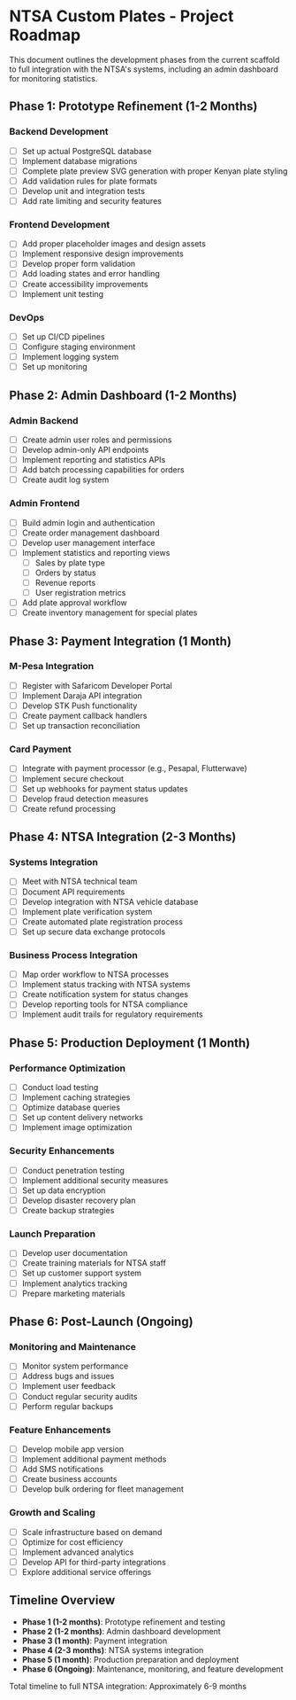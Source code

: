 # NTSA Custom Plates - Project Roadmap

This document outlines the development phases from the current scaffold to full integration with the NTSA's systems, including an admin dashboard for monitoring statistics.

## Phase 1: Prototype Refinement (1-2 Months)

### Backend Development
- [ ] Set up actual PostgreSQL database
- [ ] Implement database migrations
- [ ] Complete plate preview SVG generation with proper Kenyan plate styling
- [ ] Add validation rules for plate formats
- [ ] Develop unit and integration tests
- [ ] Add rate limiting and security features

### Frontend Development
- [ ] Add proper placeholder images and design assets
- [ ] Implement responsive design improvements
- [ ] Develop proper form validation
- [ ] Add loading states and error handling
- [ ] Create accessibility improvements
- [ ] Implement unit testing

### DevOps
- [ ] Set up CI/CD pipelines
- [ ] Configure staging environment
- [ ] Implement logging system
- [ ] Set up monitoring

## Phase 2: Admin Dashboard (1-2 Months)

### Admin Backend
- [ ] Create admin user roles and permissions
- [ ] Develop admin-only API endpoints
- [ ] Implement reporting and statistics APIs
- [ ] Add batch processing capabilities for orders
- [ ] Create audit log system

### Admin Frontend
- [ ] Build admin login and authentication
- [ ] Create order management dashboard
- [ ] Develop user management interface
- [ ] Implement statistics and reporting views
  - [ ] Sales by plate type
  - [ ] Orders by status
  - [ ] Revenue reports
  - [ ] User registration metrics
- [ ] Add plate approval workflow
- [ ] Create inventory management for special plates

## Phase 3: Payment Integration (1 Month)

### M-Pesa Integration
- [ ] Register with Safaricom Developer Portal
- [ ] Implement Daraja API integration
- [ ] Develop STK Push functionality
- [ ] Create payment callback handlers
- [ ] Set up transaction reconciliation

### Card Payment
- [ ] Integrate with payment processor (e.g., Pesapal, Flutterwave)
- [ ] Implement secure checkout
- [ ] Set up webhooks for payment status updates
- [ ] Develop fraud detection measures
- [ ] Create refund processing

## Phase 4: NTSA Integration (2-3 Months)

### Systems Integration
- [ ] Meet with NTSA technical team
- [ ] Document API requirements
- [ ] Develop integration with NTSA vehicle database
- [ ] Implement plate verification system
- [ ] Create automated plate registration process
- [ ] Set up secure data exchange protocols

### Business Process Integration
- [ ] Map order workflow to NTSA processes
- [ ] Implement status tracking with NTSA systems
- [ ] Create notification system for status changes
- [ ] Develop reporting tools for NTSA compliance
- [ ] Implement audit trails for regulatory requirements

## Phase 5: Production Deployment (1 Month)

### Performance Optimization
- [ ] Conduct load testing
- [ ] Implement caching strategies
- [ ] Optimize database queries
- [ ] Set up content delivery networks
- [ ] Implement image optimization

### Security Enhancements
- [ ] Conduct penetration testing
- [ ] Implement additional security measures
- [ ] Set up data encryption
- [ ] Develop disaster recovery plan
- [ ] Create backup strategies

### Launch Preparation
- [ ] Develop user documentation
- [ ] Create training materials for NTSA staff
- [ ] Set up customer support system
- [ ] Implement analytics tracking
- [ ] Prepare marketing materials

## Phase 6: Post-Launch (Ongoing)

### Monitoring and Maintenance
- [ ] Monitor system performance
- [ ] Address bugs and issues
- [ ] Implement user feedback
- [ ] Conduct regular security audits
- [ ] Perform regular backups

### Feature Enhancements
- [ ] Develop mobile app version
- [ ] Implement additional payment methods
- [ ] Add SMS notifications
- [ ] Create business accounts
- [ ] Develop bulk ordering for fleet management

### Growth and Scaling
- [ ] Scale infrastructure based on demand
- [ ] Optimize for cost efficiency
- [ ] Implement advanced analytics
- [ ] Develop API for third-party integrations
- [ ] Explore additional service offerings

## Timeline Overview

- **Phase 1 (1-2 months)**: Prototype refinement and testing
- **Phase 2 (1-2 months)**: Admin dashboard development
- **Phase 3 (1 month)**: Payment integration
- **Phase 4 (2-3 months)**: NTSA systems integration
- **Phase 5 (1 month)**: Production preparation and deployment
- **Phase 6 (Ongoing)**: Maintenance, monitoring, and feature development

Total timeline to full NTSA integration: Approximately 6-9 months